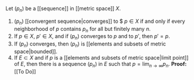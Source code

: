Let $(p_n)$ be a [[sequence]] in [[metric space]] $X$.
1. $(p_n)$ [[convergent sequence|converges]] to $ $p\in X$ if and only if every neighborhood of $p$ contains $p_n$ for all but finitely many $n$.
2. If $p\in X$, $p'\in X$, and if $(p_n)$ converges to $p$ and to $p'$, then $p'=p$.
3. If $(p_n)$ converges, then $(p_n)$ is [[elements and subsets of metric space|bounded]].
4. If $E\subset X$ and if $p$ is a [[elements and subsets of metric space|limit point]] of $E$, then there is a sequence $(p_n)$ in $E$ such that $p=\lim_{n\to\infty}p_n$.
**Proof:** [[To Do]]